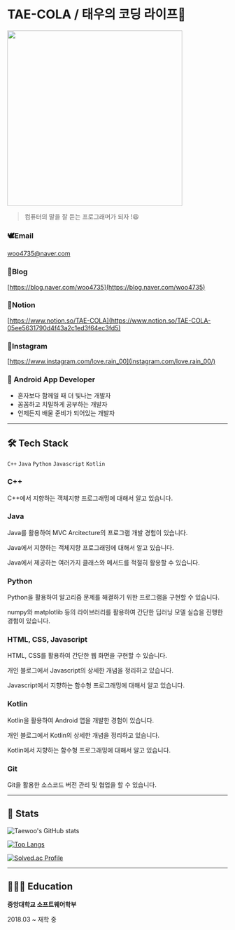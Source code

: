 # TAE-COLA / 태우의 코딩 라이프🐳

<img src="https://user-images.githubusercontent.com/69046742/190885457-0697f755-b03d-4d9e-82fd-cef2966aa5a2.jpg" width="400"/>

> 컴퓨터의 말을 잘 듣는 프로그래머가 되자 !😆
> 

### 🕊️Email

woo4735@naver.com

### 🦦Blog

[https://blog.naver.com/woo4735](https://blog.naver.com/woo4735)

### 🐤Notion

[https://www.notion.so/TAE-COLA](https://www.notion.so/TAE-COLA-05ee5631790d4f43a2c1ed3f64ec3fd5)

### 🐇Instagram

[https://www.instagram.com/love.rain_00](instagram.com/love.rain_00/)

### 📱 Android App Developer

- 혼자보다 함께일 때 더 빛나는 개발자
- 꼼꼼하고 치밀하게 공부하는 개발자
- 언제든지 배울 준비가 되어있는 개발자

---

## 🛠️ Tech Stack

`C++` `Java` `Python` `Javascript` `Kotlin`

### C++

C++에서 지향하는 객체지향 프로그래밍에 대해서 알고 있습니다.

### Java

Java를 활용하여 MVC Arcitecture의 프로그램 개발 경험이 있습니다.

Java에서 지향하는 객체지향 프로그래밍에 대해서 알고 있습니다.

Java에서 제공하는 여러가지 클래스와 메서드를 적절히 활용할 수 있습니다.

### Python

Python을 활용하여 알고리즘 문제를 해결하기 위한 프로그램을 구현할 수 있습니다.

numpy와 matplotlib 등의 라이브러리를 활용하여 간단한 딥러닝 모델 실습을 진행한 경험이 있습니다.

### HTML, CSS, Javascript

HTML, CSS를 활용하여 간단한 웹 화면을 구현할 수 있습니다.

개인 블로그에서 Javascript의 상세한 개념을 정리하고 있습니다.

Javascript에서 지향하는 함수형 프로그래밍에 대해서 알고 있습니다.

### Kotlin

Kotlin을 활용하여 Android 앱을 개발한 경험이 있습니다.

개인 블로그에서 Kotlin의 상세한 개념을 정리하고 있습니다.

Kotlin에서 지향하는 함수형 프로그래밍에 대해서 알고 있습니다.

### Git

Git을 활용한 소스코드 버전 관리 및 협업을 할 수 있습니다.

---

## 👟 Stats
![Taewoo's GitHub stats](https://github-readme-stats.vercel.app/api?username=TAE-COLA&hide=stars,issues&show_icons=true&theme=radical)

[![Top Langs](https://github-readme-stats.vercel.app/api/top-langs/?username=TAE-COLA&layout=compact&theme=radical)](https://github.com/TAE-COLA/github-readme-stats)

[![Solved.ac Profile](http://mazassumnida.wtf/api/v2/generate_badge?boj=woo4735)](https://solved.ac/woo4735/)

---

## 👨🏻‍🎓 Education

**중앙대학교 소프트웨어학부**

2018.03 ~ 재학 중
